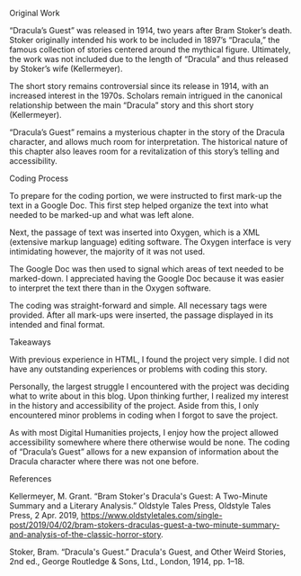 Original Work

“Dracula’s Guest” was released in 1914, two years after Bram Stoker’s death. Stoker originally intended his work to be included in 1897’s “Dracula,” the famous collection of stories centered around the mythical figure. Ultimately, the work was not included due to the length of “Dracula” and thus released by Stoker’s wife (Kellermeyer).

The short story remains controversial since its release in 1914, with an increased interest in the 1970s. Scholars remain intrigued in the canonical relationship between the main “Dracula” story and this short story (Kellermeyer).

“Dracula’s Guest” remains a mysterious chapter in the story of the Dracula character, and allows much room for interpretation. The historical nature of this chapter also leaves room for a revitalization of this story’s telling and accessibility.

Coding Process

To prepare for the coding portion, we were instructed to first mark-up the text in a Google Doc. This first step helped organize the text into what needed to be marked-up and what was left alone.

Next, the passage of text was inserted into Oxygen, which is a XML (extensive markup language) editing software. The Oxygen interface is very intimidating however, the majority of it was not used.

The Google Doc was then used to signal which areas of text needed to be marked-down. I appreciated having the Google Doc because it was easier to interpret the text there than in the Oxygen software.

The coding was straight-forward and simple. All necessary tags were provided. After all mark-ups were inserted, the passage displayed in its intended and final format.

Takeaways

With previous experience in HTML, I found the project very simple. I did not have any outstanding experiences or problems with coding this story.

Personally, the largest struggle I encountered with the project was deciding what to write about in this blog. Upon thinking further, I realized my interest in the history and accessibility of the project. Aside from this, I only encountered minor problems in coding when I forgot to save the project.

As with most Digital Humanities projects, I enjoy how the project allowed accessibility somewhere where there otherwise would be none. The coding of “Dracula’s Guest” allows for a new expansion of information about the Dracula character where there was not one before.

References

Kellermeyer, M. Grant. “Bram Stoker's Dracula's Guest: A Two-Minute Summary and a Literary Analysis.” Oldstyle Tales Press, Oldstyle Tales Press, 2 Apr. 2019, https://www.oldstyletales.com/single-post/2019/04/02/bram-stokers-draculas-guest-a-two-minute-summary-and-analysis-of-the-classic-horror-story. 

Stoker, Bram. “Dracula's Guest.” Dracula's Guest, and Other Weird Stories, 2nd ed., George Routledge & Sons, Ltd., London, 1914, pp. 1–18.
